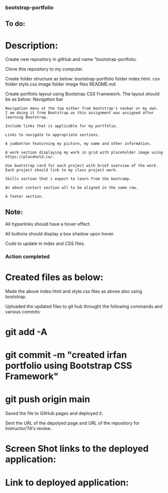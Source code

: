 ### bootstrap-portfolio

## To do:

# Description:

Create new repository in gitHub and name "bootstrap-portfolio.

Clone this repository to my computer.

Create folder structure as below:
    bootstrap-portfolio folder
        index.html.
        css folder
            style.css
        image folder
            image files
        README.md

Create portfolio layout using Bootstrap CSS Framework. The layout should be as below:
    Navigation bar

    Navigation menu at the top either from bootstrap's navbar or my own.
    I am doing it from Bootstrap as this assignment was assigned after learning Bootstrap.

    Include links that is applicable for my portfolio.

    Links to navigate to appropriate sections.

    A jumbotron featurning my picture, my name and other information.

    A work section displaying my work in grid with placeholder image using https://placehold.co/.

    Use bootstrap card for each project with brief overview of the work. Each project should link to my class project work.

    Skills section that i expect to learn from the bootcamp.

    An about contact section all to be aligned in the same row.

    A footer section.
    
## Note:

All hyperlinks should have a hover effect.

All buttons should display a box shadow upon hover.

Code to update in index and CSS files.


### Action completed

# Created files as below:

Made the above index.html and style.css files as abvoe also using bootstrap.

Uploaded the updated files to git hub throught the following commands and various commits:
# git add -A 
# git commit -m "created irfan portfolio using Bootstrap CSS Framework"
# git push origin main

Saved the file to GitHub pages and deployed it.

Sent the URL of the depolyed page and URL of the repository for Instructor/TA's review.

# Screen Shot links to the deployed application:


# Link to deployed application:
